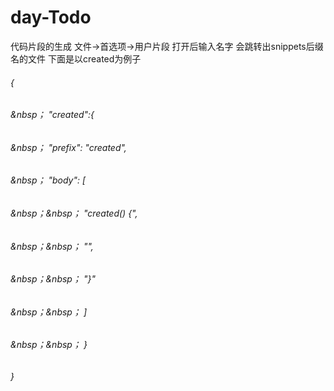 # day-Todo
代码片段的生成
文件->首选项->用户片段 打开后输入名字 会跳转出snippets后缀名的文件
下面是以created为例子
###### {
###### 	&nbsp； "created":{
###### 	&nbsp； "prefix": "created",
###### 	&nbsp； "body": [
###### 	&nbsp；&nbsp；			"created() {",
###### 	&nbsp；&nbsp；			"",
###### 	&nbsp；&nbsp；			"}"
###### 	&nbsp；&nbsp；	]
###### 	&nbsp；&nbsp； }
######  }
